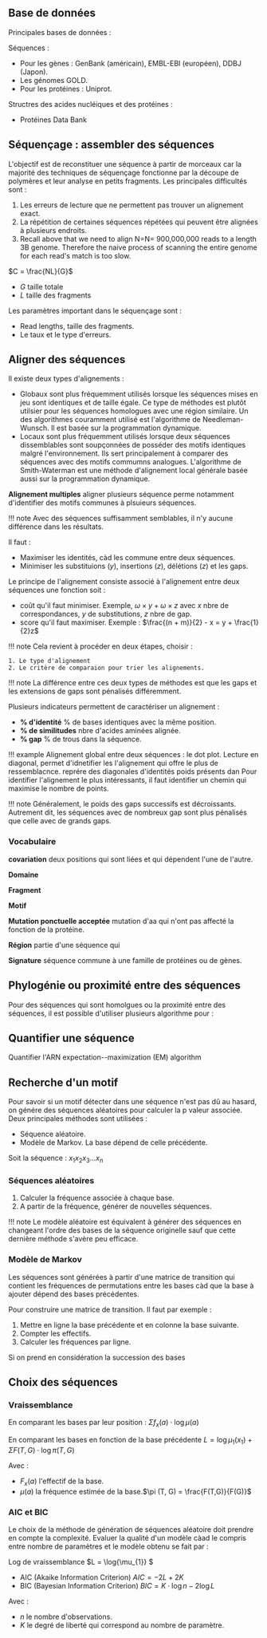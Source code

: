## Base de données

Principales bases de données :

Séquences :
    
* Pour les gènes : GenBank (américain), EMBL-EBI (européen), DDBJ (Japon). 
* Les génomes GOLD.
* Pour les protéines : Uniprot.

Structres des acides nucléiques et des protéines :
    
* Protéines Data Bank

## Séquençage : assembler des séquences

L'objectif est de reconstituer une séquence à partir de morceaux car la majorité des techniques de séquençage fonctionne par la découpe de polymères et leur analyse en petits fragments. Les principales difficultés sont :

1. Les erreurs de lecture que ne permettent pas trouver un alignement exact.
2. La répétition de certaines séquences répétées qui peuvent être alignées à plusieurs endroits.
3. Recall above that we need to align N=N= 900,000,000 reads to a length 3B genome. Therefore the naive process of scanning the entire genome for each read's match is too slow.

$C = \frac{NL}{G}$

* $G$ taille totale
* $L$ taille des fragments

Les paramètres important dans le séquençage sont :

* Read lengths, taille des fragments. 
* Le taux et le type d'erreurs.

## Aligner des séquences

Il existe deux types d'alignements :

* Globaux sont plus fréquemment utilisés lorsque les séquences mises en jeu sont identiques et de taille égale. Ce type de méthodes est plutôt utilsier pour les séquences homologues avec une région similaire. Un des algorithmes couramment utilisé est l'algorithme de Needleman-Wunsch. Il est basée sur la programmation dynamique.  
* Locaux sont plus fréquemment utilisés lorsque deux séquences dissemblables sont soupçonnées de posséder des motifs identiques malgré l'environnement. Ils sert principalement à comparer des séquences avec des motifs commumns analogues. L'algorithme de Smith-Waterman est une méthode d'alignement local générale basée aussi sur la programmation dynamique.

__Alignement multiples__ aligner plusieurs séquence perme notamment d'identifier des motifs communes à plsuieurs séquences.

!!! note
    Avec des séquences suffisamment semblables, il n'y aucune différence dans les résultats.

Il faut : 

* Maximiser les identités, càd les commune entre deux séquences.
* Minimiser les substituions ($y$), insertions ($z$), délétions ($z$) et les gaps.

 Le principe de l'alignement consiste associé à l'alignement entre deux séquences une fonction soit :

* coût qu'il faut minimiser. Exemple, $\omega \times y + \omega \times z$ avec $x$ nbre de correspondances, $y$ de substitutions, $z$ nbre de gap.
* score qu'il faut maximiser. Exemple : $\frac{(n + m)}{2} - x = y + \frac{1}{2}z$

!!! note
    Cela revient à procéder en deux étapes, choisir :

    1. Le type d'alignement
    2. Le critère de comparaion pour trier les alignements.

!!! note
    La différence entre ces deux types de méthodes est que les gaps et les extensions de gaps sont pénalisés différemment.

Plusieurs indicateurs permettent de caractériser un alignement : 

* __% d'identité__ % de bases identiques avec la même position.
* __% de similitudes__ nbre d'acides aminées alignée.
* __% gap__ % de trous dans la séquence.

!!! example 
    Alignement global entre deux séquences : le dot plot.
        Lecture en diagonal, permet d'idnetifier les l'alignement qui offre le plus de ressemblacnce.
        reprére des diagonales d'identités poids présents dan 
        Pour identifier l'alignement le plus intéressants, il faut identifier un chemin qui maximise le nombre de points.

!!! note 
    Généralement, le poids des gaps successifs est décroissants. Autrement dit, les séquences avec de nombreux gap sont plus pénalisés que celle avec de grands gaps.

### Vocabulaire 

__covariation__ deux positions qui sont liées et qui dépendent l'une de l'autre.

__Domaine__

__Fragment__ 

__Motif__

__Mutation ponctuelle acceptée__ mutation d'aa qui n'ont pas affecté la fonction de la protéine.

__Région__ partie d'une séquence qui 

__Signature__ séquence commune à une famille de protéines ou de gènes.

## Phylogénie ou proximité entre des séquences

Pour des séquences qui sont homolgues ou la proximité entre des séquences, il est possible d'utiliser plusieurs algorithme pour : 

## Quantifier une séquence

Quantifier l'ARN expectation--maximization (EM) algorithm

## Recherche d'un motif

Pour savoir si un motif détecter dans une séquence n'est pas dû au hasard, on génére des séquences aléatoires pour calculer la p valeur associée. Deux principales méthodes sont utilisées :

* Séquence aléatoire.
* Modèle de Markov. La base dépend de celle précédente. 

Soit la séquence : $x_1x_2x_3...x_n$

### Séquences aléatoires

1. Calculer la fréquence associée à chaque base.
2. A partir de la fréquence, générer de nouvelles séquences.

!!! note
    Le modèle aléatoire est équivalent à générer des séquences en changeant l'ordre des bases de la séquence originelle sauf que cette dernière méthode s'avère peu efficace.

### Modèle de Markov

Les séquences sont générées à partir d'une matrice de transition qui contient les fréquences de permutations entre les bases càd que la base à ajouter dépend des bases précédentes.

Pour construire une matrice de transition. Il faut par exemple :

1. Mettre en ligne la base précédente et en colonne la base suivante.
2. Compter les effectifs.
3. Calculer les fréquences par ligne.

Si on prend en considération la succession des bases

## Choix des séquences

### Vraissemblance

En comparant les bases par leur position : $\Sigma f_x(a) \cdot \log \mu (a)$

En comparant les bases en fonction de la base précédente $L = \log \mu _1 (x_1) + \Sigma F(T,G) \cdot \log \pi(T,G)$

Avec :

* $F_x(a)$ l'effectif de la base.
* $\mu (a)$ la fréquence estimée de la base.$\pi (T, G) = \frac{F(T,G)}{F(G)}$

### AIC et BIC

Le choix de la méthode de génération de séquences aléatoire doit prendre en compte la complexité. Evaluer la qualité d'un modèle càad le compris entre nombre de paramètres et le modèle obtenu se fait par :

Log de vraissemblance $L = \log{\mu_{1}} $

* AIC (Akaike Information Criterion) $AIC = -2L + 2K$
* BIC (Bayesian Information Criterion) $BIC = K \cdot \log{n} - 2 \log{L}$

Avec :

* $n$ le nombre d'observations.
* $K$ le degré de liberté qui correspond au nombre de paramètre.
